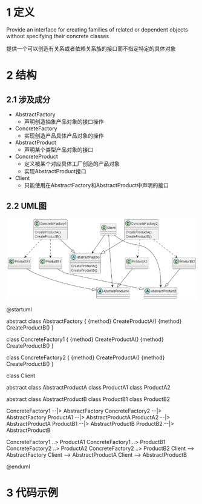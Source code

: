 
# 1 定义

Provide an interface for creating families of related or dependent objects without
specifying their concrete classes

提供一个可以创造有关系或者依赖关系族的接口而不指定特定的具体对象


# 2 结构

## 2.1 涉及成分

* AbstractFactory
  * 声明创造抽象产品对象的接口操作
* ConcreteFactory
  * 实现创造产品具体产品对象的操作
* AbstractProduct
  * 声明某个类型产品对象的接口
* ConcreteProduct
  * 定义被某个对应具体工厂创造的产品对象
  * 实现AbstractProduct接口
* Client
  * 只能使用在AbstractFactory和AbstractProduct中声明的接口



## 2.2 UML图

![](../attachment/AbstractFactory01.png)

@startuml

abstract class AbstractFactory
{
    {method} CreateProductA()
    {method} CreateProductB()
}

class ConcreteFactory1
{
    {method} CreateProductA()
    {method} CreateProductB()
}

class ConcreteFactory2
{
    {method} CreateProductA()
    {method} CreateProductB()
}

class Client

abstract class AbstractProductA
class ProductA1
class ProductA2

abstract class AbstractProductB
class ProductB1
class ProductB2

ConcreteFactory1 --|> AbstractFactory
ConcreteFactory2 --|> AbstractFactory
ProductA1 --|> AbstractProductA
ProductA2 --|> AbstractProductA
ProductB1 --|> AbstractProductB
ProductB2 --|> AbstractProductB

ConcreteFactory1 ..> ProductA1
ConcreteFactory1 ..> ProductB1
ConcreteFactory2 ..> ProductA2
ConcreteFactory2 ..> ProductB2
Client --> AbstractFactory
Client --> AbstractProductA
Client --> AbstractProductB


@enduml


# 3 代码示例

